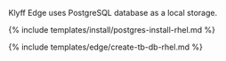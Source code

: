 
Klyff Edge uses PostgreSQL database as a local storage.

{% include templates/install/postgres-install-rhel.md %}

{% include templates/edge/create-tb-db-rhel.md %}